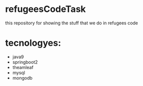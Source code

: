 # refugeesCodeTask
this repository for showing the stuff that we do in refugees code 
# tecnologyes:
<ul>
<li>java9
<li>springboot2
<li>theamleaf 
<li>mysql
 <li> mongodb
</ul>
